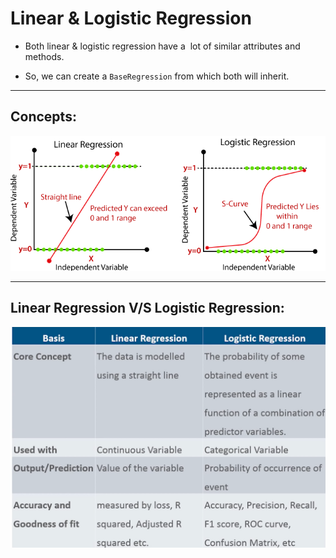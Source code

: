 # Linear & Logistic Regression

- Both linear & logistic regression have a  lot of similar attributes and methods.

-  So, we can create a `BaseRegression` from which both will inherit.

---

## Concepts:

![lr_lor](../assets/04_lr_lor/lor_lr.png)

---

## Linear Regression V/S Logistic Regression:

![lr_lor](../assets/04_lr_lor/lr_logr.png)